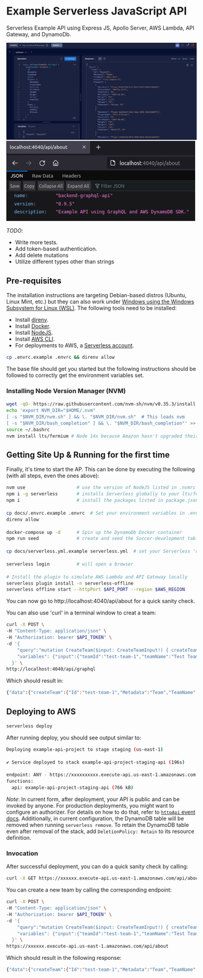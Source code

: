 # Example Serverless JavaScript API

Serverless Example API using Express JS, Apollo Server, AWS Lambda, API Gateway, and DynamoDb.

![text](docs/api-1.png)
![text](docs/api-2.png)

_TODO_:

- Write more tests.
- Add token-based authentication.
- Add delete mutations
- Utilize different types other than strings

## Pre-requisites

The installation instructions are targeting Debian-based distros (Ubuntu, Linux Mint, etc.) but they can also work under [Windows using the Windows Subsystem for Linux (WSL)](https://docs.microsoft.com/en-us/windows/wsl/about).  The following tools need to be installed:

- Install [direnv](https://direnv.net).
- Install [Docker](https://www.docker.com).
- Install [NodeJS](https://nodejs.org/en/download/).
- Install [AWS CLI](https://docs.aws.amazon.com/cli/latest/userguide/cli-chap-getting-started.html).
- For deployments to AWS, a [Serverless account](https://app.serverless.com/).

```bash
cp .envrc.example .envrc && direnv allow
```

The base file should get you started but the following instructions should be followed to correctly get the environment variables set.

### Installing Node Version Manager (NVM)

```bash
wget -qO- https://raw.githubusercontent.com/nvm-sh/nvm/v0.35.3/install.sh | bash
echo 'export NVM_DIR="$HOME/.nvm"
[ -s "$NVM_DIR/nvm.sh" ] && \. "$NVM_DIR/nvm.sh"  # This loads nvm
[ -s "$NVM_DIR/bash_completion" ] && \. "$NVM_DIR/bash_completion"' >> ~/.bashrc
source ~/.bashrc
nvm install lts/fermium # Node 14x because Amazon hasn't upgraded their framework yet :( 
```

## Getting Site Up & Running for the first time

Finally, it's time to start the AP.  This can be done by executing the following (with all steps, even the ones above):

```bash
nvm use                   # use the version of NodeJS listed in .nvmrc
npm i -g serverless       # installs Serverless globally to your lts/fermium install
npm i                     # install the packages listed in package.json

cp docs/.envrc.example .envrc  # Set your environment variables in .envrc
direnv allow

docker-compose up -d      # Spin up the DynamoDb Docker container
npm run seed              # create and seed the Soccer-development table

cp docs/serverless.yml.example serverless.yml  # set your Serverless 'org' in severless.yml

serverless login          # will open a browser

# Install the plugin to simulate AWS Lambda and API Gateway locally
serverless plugin install -n serverless-offline                     
serverless offline start --httpPort $API_PORT --region $AWS_REGION
```

You can now go to http://localhost:4040/api/about for a quick sanity check.

You can also use 'curl' in a terminal window to creat a team:

```bash
curl -X POST \
-H "Content-Type: application/json" \
-H "Authorization: bearer $API_TOKEN" \
-d '{
    "query":"mutation CreateTeam($input: CreateTeamInput!) { createTeam(input: $input) { Id Metadata TeamName Arena  } }",
    "variables": {"input":{"teamId":"test-team-1","teamName":"Test Team","arena":"Test Team Arena"}}
  }' \
http://localhost:4040/api/graphql
```

Which should result in:

```bash
{"data":{"createTeam":{"Id":"test-team-1","Metadata":"Team","TeamName":"Test Team","Arena":"Test Team Arena"}}}
```

## Deploying to AWS

```bash
serverless deploy
```

After running deploy, you should see output similar to:

```bash
Deploying example-api-project to stage staging (us-east-1)

✔ Service deployed to stack example-api-project-staging-api (196s)

endpoint: ANY - https://xxxxxxxxxx.execute-api.us-east-1.amazonaws.com
functions:
  api: example-api-project-staging-api (766 kB)
```

_Note_: In current form, after deployment, your API is public and can be invoked by anyone. For production deployments, you might want to configure an authorizer. For details on how to do that, refer to [`httpApi` event docs](https://www.serverless.com/framework/docs/providers/aws/events/http-api/). Additionally, in current configuration, the DynamoDB table will be removed when running `serverless remove`. To retain the DynamoDB table even after removal of the stack, add `DeletionPolicy: Retain` to its resource definition.

### Invocation

After successful deployment, you can do a quick sanity check by calling:

```bash
curl -X GET https://xxxxxx.execute-api.us-east-1.amazonaws.com/api/about
```

You can create a new team by calling the corresponding endpoint:

```bash
curl -X POST \
-H "Content-Type: application/json" \
-H "Authorization: bearer $API_TOKEN" \
-d '{
    "query":"mutation CreateTeam($input: CreateTeamInput!) { createTeam(input: $input) { Id Metadata TeamName Arena  } }",
    "variables": {"input":{"teamId":"test-team-1","teamName":"Test Team","arena":"Test Team Arena"}}
  }' \
https://xxxxxx.execute-api.us-east-1.amazonaws.com/api/about
```

Which should result in the following response:

```bash
{"data":{"createTeam":{"Id":"test-team-1","Metadata":"Team","TeamName":"Test Team","Arena":"Test Team Arena"}}}
```
